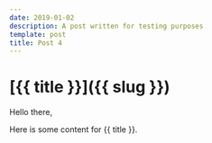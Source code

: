 ```yaml
---
date: 2019-01-02
description: A post written for testing purposes
template: post
title: Post 4
---
```


# [{{ title }}]({{ slug }})

Hello there,

Here is some content for {{ title }}.